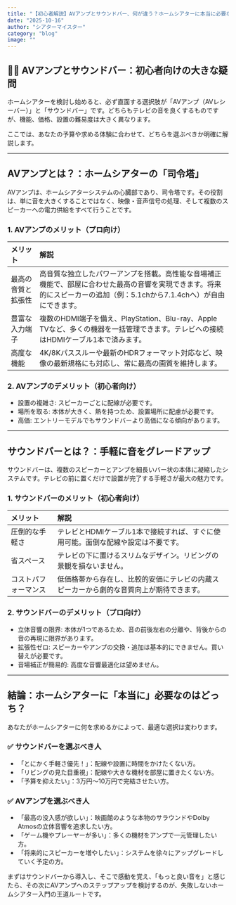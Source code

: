 ```yaml
---
title: "【初心者解説】AVアンプとサウンドバー、何が違う？ホームシアターに本当に必要なのはどっち？"
date: "2025-10-16"
author: "シアターマイスター"
category: "blog"
image: ""
---
```


## 🤷‍♂️ AVアンプとサウンドバー：初心者向けの大きな疑問

ホームシアターを検討し始めると、必ず直面する選択肢が「AVアンプ（AVレシーバー）」と「サウンドバー」です。どちらもテレビの音を良くするものですが、機能、価格、設置の難易度は大きく異なります。

ここでは、あなたの予算や求める体験に合わせて、どちらを選ぶべきか明確に解説します。

---

## AVアンプとは？：ホームシアターの「司令塔」

AVアンプは、ホームシアターシステムの心臓部であり、司令塔です。その役割は、単に音を大きくすることではなく、映像・音声信号の処理、そして複数のスピーカーへの電力供給をすべて行うことです。

### 1. AVアンプのメリット（プロ向け）

| メリット | 解説 |
| :--- | :--- |
| 最高の音質と拡張性 | 高音質な独立したパワーアンプを搭載。高性能な音場補正機能で、部屋に合わせた最高の音響を実現できます。将来的にスピーカーの追加（例：5.1chから7.1.4chへ）が自由にできます。 |
| 豊富な入力端子 | 複数のHDMI端子を備え、PlayStation、Blu-ray、Apple TVなど、多くの機器を一括管理できます。テレビへの接続はHDMIケーブル1本で済みます。 |
| 高度な機能 | 4K/8Kパススルーや最新のHDRフォーマット対応など、映像の最新規格にも対応し、常に最高の画質を維持します。 |

### 2. AVアンプのデメリット（初心者向け）

* 設置の複雑さ: スピーカーごとに配線が必要です。
* 場所を取る: 本体が大きく、熱を持つため、設置場所に配慮が必要です。
* 高価: エントリーモデルでもサウンドバーより高価になる傾向があります。

---

## サウンドバーとは？：手軽に音をグレードアップ

サウンドバーは、複数のスピーカーとアンプを細長いバー状の本体に凝縮したシステムです。テレビの前に置くだけで設置が完了する手軽さが最大の魅力です。

### 1. サウンドバーのメリット（初心者向け）

| メリット | 解説 |
| :--- | :--- |
| 圧倒的な手軽さ | テレビとHDMIケーブル1本で接続すれば、すぐに使用可能。面倒な配線や設定は不要です。 |
| 省スペース | テレビの下に置けるスリムなデザイン。リビングの景観を損ないません。 |
| コストパフォーマンス | 低価格帯から存在し、比較的安価にテレビの内蔵スピーカーから劇的な音質向上が期待できます。 |

### 2. サウンドバーのデメリット（プロ向け）

* 立体音響の限界: 本体が1つであるため、音の前後左右の分離や、背後からの音の再現に限界があります。
* 拡張性ゼロ: スピーカーやアンプの交換・追加は基本的にできません。買い替えが必要です。
* 音場補正が簡易的: 高度な音響最適化は望めません。

---

## 結論：ホームシアターに「本当に」必要なのはどっち？

あなたがホームシアターに何を求めるかによって、最適な選択は変わります。

### ✅ サウンドバーを選ぶべき人

* 「とにかく手軽さ優先！」：配線や設置に時間をかけたくない方。
* 「リビングの見た目重視」：配線や大きな機材を部屋に置きたくない方。
* 「予算を抑えたい」：3万円〜10万円で完結させたい方。

### ✅ AVアンプを選ぶべき人

* 「最高の没入感が欲しい」：映画館のような本物のサラウンドやDolby Atmosの立体音響を追求したい方。
* 「ゲーム機やプレーヤーが多い」：多くの機材をアンプで一元管理したい方。
* 「将来的にスピーカーを増やしたい」：システムを徐々にアップグレードしていく予定の方。

まずはサウンドバーから導入し、そこで感動を覚え、「もっと良い音を」と感じたら、その次にAVアンプへのステップアップを検討するのが、失敗しないホームシアター入門の王道ルートです。

